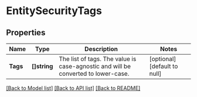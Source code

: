 # EntitySecurityTags

## Properties
Name | Type | Description | Notes
------------ | ------------- | ------------- | -------------
**Tags** | **[]string** | The list of tags. The value is case-agnostic and will be converted to lower-case. | [optional] [default to null]

[[Back to Model list]](../README.md#documentation-for-models) [[Back to API list]](../README.md#documentation-for-api-endpoints) [[Back to README]](../README.md)


